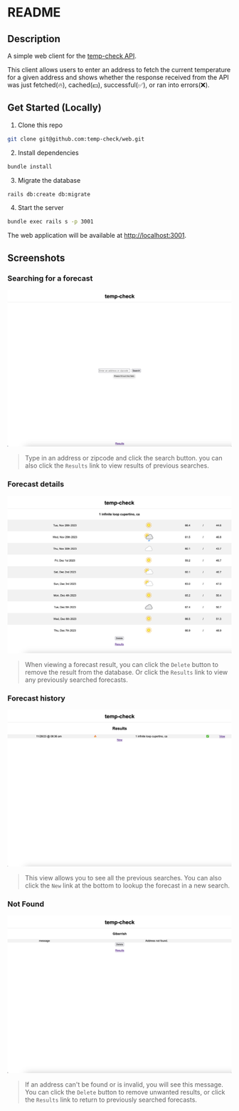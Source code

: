 # README

## Description

A simple web client for the [temp-check API](https://github.com/temp-check/api).

This client allows users to enter an address to fetch the current temperature for a given address and shows whether the response received from the API was just fetched(🔥), cached(💵), successful(✅), or ran into errors(❌).

## Get Started (Locally)

1. Clone this repo

```bash
git clone git@github.com:temp-check/web.git
```

2. Install dependencies

```bash
bundle install
```

3. Migrate the database

```bash
rails db:create db:migrate
```

4. Start the server

```bash
bundle exec rails s -p 3001
```

The web application will be available at [http://localhost:3001](http://localhost:3001).

## Screenshots

### Searching for a forecast

![Search](https://raw.githubusercontent.com/temp-check/web/main/screenshots/1.png)

> Type in an address or zipcode and click the search button. you can also click the `Results` link to view results of previous searches.

### Forecast details

![Results](https://raw.githubusercontent.com/temp-check/web/main/screenshots/2.png)

> When viewing a forecast result, you can click the `Delete` button to remove the result from the database. Or click the `Results` link to view any previously searched forecasts.

### Forecast history

![History](https://raw.githubusercontent.com/temp-check/web/main/screenshots/3.png)

> This view allows you to see all the previous searches. You can also click the `New` link at the bottom to lookup the forecast in a new search.

### Not Found

![Not Found](https://raw.githubusercontent.com/temp-check/web/main/screenshots/4.png)

> If an address can't be found or is invalid, you will see this message. You can click the `Delete` button to remove unwanted results, or click the `Results` link to return to previously searched forecasts.
